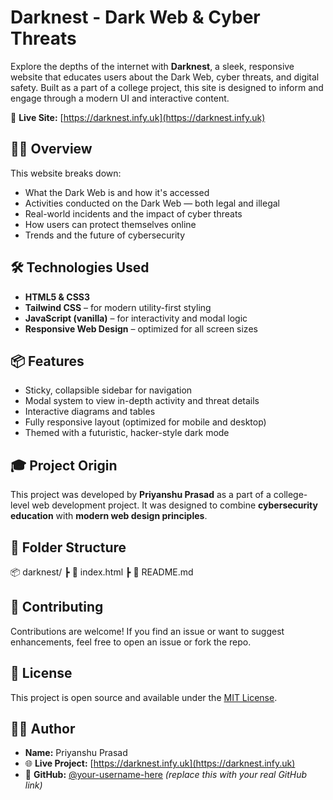 # Darknest - Dark Web & Cyber Threats

Explore the depths of the internet with **Darknest**, a sleek, responsive website that educates users about the Dark Web, cyber threats, and digital safety. Built as a part of a college project, this site is designed to inform and engage through a modern UI and interactive content.

🔗 **Live Site:** [https://darknest.infy.uk](https://darknest.infy.uk)


## 🕵️‍♂️ Overview

This website breaks down:

- What the Dark Web is and how it's accessed
- Activities conducted on the Dark Web — both legal and illegal
- Real-world incidents and the impact of cyber threats
- How users can protect themselves online
- Trends and the future of cybersecurity



## 🛠 Technologies Used

- **HTML5 & CSS3**
- **Tailwind CSS** – for modern utility-first styling
- **JavaScript (vanilla)** – for interactivity and modal logic
- **Responsive Web Design** – optimized for all screen sizes



## 📦 Features

- Sticky, collapsible sidebar for navigation
- Modal system to view in-depth activity and threat details
- Interactive diagrams and tables
- Fully responsive layout (optimized for mobile and desktop)
- Themed with a futuristic, hacker-style dark mode


## 🎓 Project Origin

This project was developed by **Priyanshu Prasad** as a part of a college-level web development project. It was designed to combine **cybersecurity education** with **modern web design principles**.


## 📁 Folder Structure
📦 darknest/
┣ 📄 index.html
┣ 📄 README.md

## 🤝 Contributing

Contributions are welcome! If you find an issue or want to suggest enhancements, feel free to open an issue or fork the repo.

## 📜 License

This project is open source and available under the [MIT License](LICENSE).


## 🙋‍♂️ Author

- **Name:** Priyanshu Prasad  
- 🌐 **Live Project:** [https://darknest.infy.uk](https://darknest.infy.uk)
- 🐙 **GitHub:** [@your-username-here](https://github.com/your-username-here) *(replace this with your real GitHub link)*



